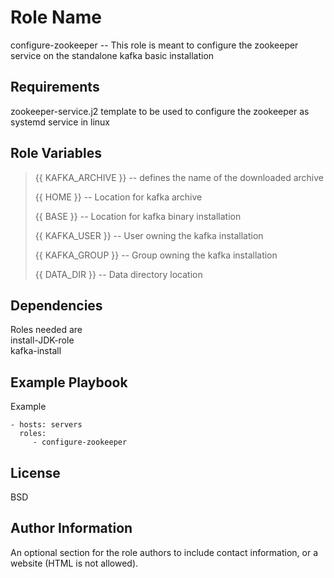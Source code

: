 Role Name
=========

configure-zookeeper  --  This role is meant to configure the zookeeper service on the standalone kafka basic installation

Requirements
------------

zookeeper-service.j2 template to be used to configure the zookeeper as systemd service in linux

Role Variables
--------------

>{{ KAFKA_ARCHIVE }} -- defines the name of the downloaded archive
>
>{{ HOME }} -- Location for kafka archive
>
>{{ BASE }} -- Location for kafka binary installation
>
>{{ KAFKA_USER }} -- User owning the kafka installation
>
>{{ KAFKA_GROUP }} -- Group owning the kafka installation
>
>{{ DATA_DIR }}   -- Data directory location

Dependencies
------------

Roles needed are<br />
install-JDK-role<br />
kafka-install<br />

Example Playbook
----------------

Example

    - hosts: servers
      roles:
         - configure-zookeeper

License
-------

BSD

Author Information
------------------

An optional section for the role authors to include contact information, or a website (HTML is not allowed).
